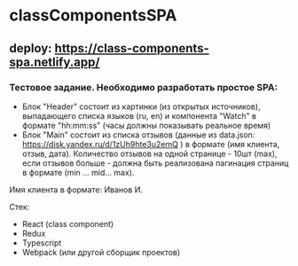 # classComponentsSPA

## deploy: https://class-components-spa.netlify.app/

### Тестовое задание. Необходимо разработать простое SPA:
- Блок "Header" состоит из картинки (из открытых источников), выпадающего списка языков (ru, en) и компонента "Watch" в формате "hh:mm:ss" (часы должны показывать реальное время)
- Блок "Main" состоит из списка отзывов (данные из data.json: https://disk.yandex.ru/d/1zUh9hte3u2emQ ) в формате (имя клиента, отзыв, дата). Количество отзывов на одной странице - 10шт (max), если отзывов больше - должна быть реализована пагинация страниц в формате (min ... mid... max).

Имя клиента в формате: Иванов И.

Стек:
- React (class component)
- Redux
- Typescript
- Webpack (или другой сборщик проектов)

